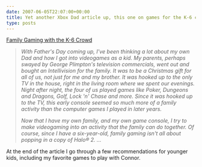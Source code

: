 ```yaml
---
date: 2007-06-05T22:07:00+00:00
title: Yet another Xbox Dad article up, this one on games for the K-6 crowd
type: posts
---
```

<a title="Xbox Dad" href="http://www.xbox.com/en-US/community/personality/xboxdad/2007/0605-gamingk6.htm">Family Gaming with the K-6 Crowd</a>

> _With Father's Day coming up, I've been thinking a lot about my own Dad and how I got into videogames as a kid. My parents, perhaps swayed by George Plimpton's television commercials, went out and bought an Intellivision for the family. It was to be a Christmas gift for all of us, not just for me and my brother. It was hooked up to the only TV in the house, right in the living room where we spent our evenings. Night after night, the four of us played games like Poker, Dungeons and Dragons, Golf, Lock 'n' Chase and more. Since it was hooked up to the TV, this early console seemed so much more of a family activity than the computer games I played in later years._
>
> _Now that I have my own family, and my own game console, I try to make videogaming into an activity that the family can do together. Of course, since I have a six-year-old, family gaming isn't all about popping in a copy of Halo® 2. ..._

At the end of the article I go through a few recommendations for younger kids, including my favorite games to play with Connor.
